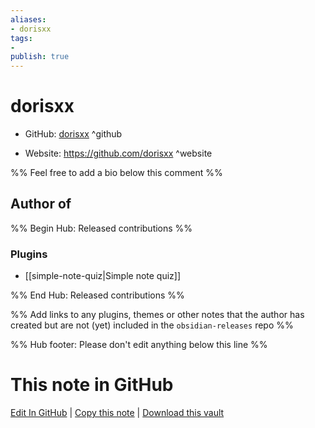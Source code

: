 ```yaml
---
aliases:
- dorisxx
tags:
- 
publish: true
---
```


# dorisxx

- GitHub: [dorisxx](https://github.com/dorisxx/) ^github
<!-- - Discord: `@` ^discord-->
- Website: <https://github.com/dorisxx> ^website
<!-- - [[Publish sites|Publish site]]: ^publish-->

%% Feel free to add a bio below this comment %%


## Author of

%% Begin Hub: Released contributions %%
### Plugins
- [[simple-note-quiz|Simple note quiz]]

%% End Hub: Released contributions %%

%% Add links to any plugins, themes or other notes that the author has created but are not (yet) included in the `obsidian-releases` repo %%

<!--
### Unlisted plugins
-->

<!--
### Others
-->

<!--
## Sponsor this author

- [[GitHub sponsors]]: [Sponsor @dorisxx on GitHub Sponsors](https://github.com/sponsors/dorisxx) ^github-sponsor
- [[Buy me a coffee]]: ^buy-me-a-coffee
- [[PayPal]]: ^paypal
- [[Patreon]]: ^patreon

-->

<!--
## Follow this author

- [[YouTube Channels|On YouTube]]: ^youtube
- Twitter: ^twitter
- ...
-->

%% Hub footer: Please don't edit anything below this line %%

# This note in GitHub

<span class="git-footer">[Edit In GitHub](https://github.dev/obsidian-community/obsidian-hub/blob/main/01%20-%20Community/People/dorisxx.md "git-hub-edit-note") | [Copy this note](https://raw.githubusercontent.com/obsidian-community/obsidian-hub/main/01%20-%20Community/People/dorisxx.md "git-hub-copy-note") | [Download this vault](https://github.com/obsidian-community/obsidian-hub/archive/refs/heads/main.zip "git-hub-download-vault") </span>
